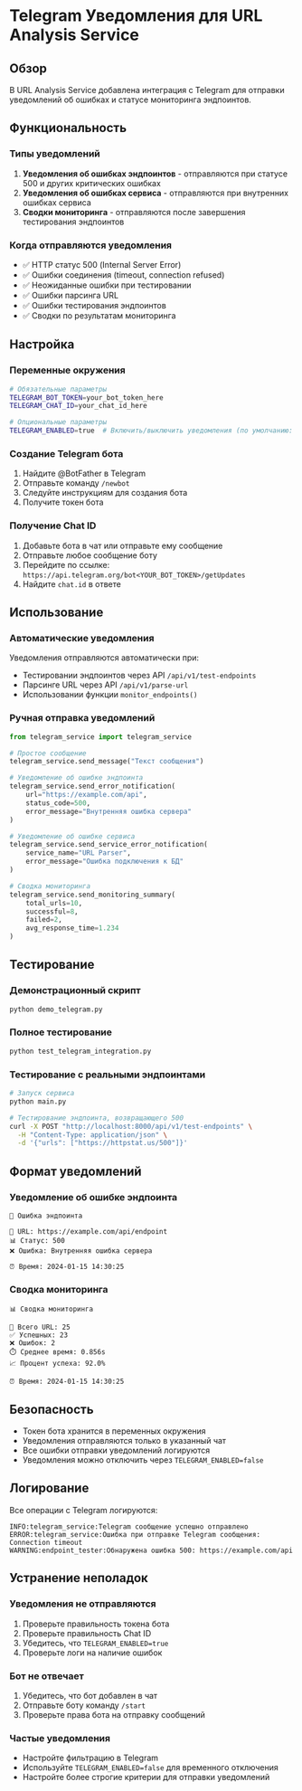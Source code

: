 # Telegram Уведомления для URL Analysis Service

## Обзор

В URL Analysis Service добавлена интеграция с Telegram для отправки уведомлений об ошибках и статусе мониторинга эндпоинтов.

## Функциональность

### Типы уведомлений

1. **Уведомления об ошибках эндпоинтов** - отправляются при статусе 500 и других критических ошибках
2. **Уведомления об ошибках сервиса** - отправляются при внутренних ошибках сервиса
3. **Сводки мониторинга** - отправляются после завершения тестирования эндпоинтов

### Когда отправляются уведомления

- ✅ HTTP статус 500 (Internal Server Error)
- ✅ Ошибки соединения (timeout, connection refused)
- ✅ Неожиданные ошибки при тестировании
- ✅ Ошибки парсинга URL
- ✅ Ошибки тестирования эндпоинтов
- ✅ Сводки по результатам мониторинга

## Настройка

### Переменные окружения

```bash
# Обязательные параметры
TELEGRAM_BOT_TOKEN=your_bot_token_here
TELEGRAM_CHAT_ID=your_chat_id_here

# Опциональные параметры
TELEGRAM_ENABLED=true  # Включить/выключить уведомления (по умолчанию: true)
```

### Создание Telegram бота

1. Найдите @BotFather в Telegram
2. Отправьте команду `/newbot`
3. Следуйте инструкциям для создания бота
4. Получите токен бота

### Получение Chat ID

1. Добавьте бота в чат или отправьте ему сообщение
2. Отправьте любое сообщение боту
3. Перейдите по ссылке: `https://api.telegram.org/bot<YOUR_BOT_TOKEN>/getUpdates`
4. Найдите `chat.id` в ответе

## Использование

### Автоматические уведомления

Уведомления отправляются автоматически при:
- Тестировании эндпоинтов через API `/api/v1/test-endpoints`
- Парсинге URL через API `/api/v1/parse-url`
- Использовании функции `monitor_endpoints()`

### Ручная отправка уведомлений

```python
from telegram_service import telegram_service

# Простое сообщение
telegram_service.send_message("Текст сообщения")

# Уведомление об ошибке эндпоинта
telegram_service.send_error_notification(
    url="https://example.com/api",
    status_code=500,
    error_message="Внутренняя ошибка сервера"
)

# Уведомление об ошибке сервиса
telegram_service.send_service_error_notification(
    service_name="URL Parser",
    error_message="Ошибка подключения к БД"
)

# Сводка мониторинга
telegram_service.send_monitoring_summary(
    total_urls=10,
    successful=8,
    failed=2,
    avg_response_time=1.234
)
```

## Тестирование

### Демонстрационный скрипт

```bash
python demo_telegram.py
```

### Полное тестирование

```bash
python test_telegram_integration.py
```

### Тестирование с реальными эндпоинтами

```bash
# Запуск сервиса
python main.py

# Тестирование эндпоинта, возвращающего 500
curl -X POST "http://localhost:8000/api/v1/test-endpoints" \
  -H "Content-Type: application/json" \
  -d '{"urls": ["https://httpstat.us/500"]}'
```

## Формат уведомлений

### Уведомление об ошибке эндпоинта

```
🚨 Ошибка эндпоинта

🔗 URL: https://example.com/api/endpoint
📊 Статус: 500
❌ Ошибка: Внутренняя ошибка сервера

⏰ Время: 2024-01-15 14:30:25
```

### Сводка мониторинга

```
📊 Сводка мониторинга

🔗 Всего URL: 25
✅ Успешных: 23
❌ Ошибок: 2
⏱️ Среднее время: 0.856s
📈 Процент успеха: 92.0%

⏰ Время: 2024-01-15 14:30:25
```

## Безопасность

- Токен бота хранится в переменных окружения
- Уведомления отправляются только в указанный чат
- Все ошибки отправки уведомлений логируются
- Уведомления можно отключить через `TELEGRAM_ENABLED=false`

## Логирование

Все операции с Telegram логируются:

```
INFO:telegram_service:Telegram сообщение успешно отправлено
ERROR:telegram_service:Ошибка при отправке Telegram сообщения: Connection timeout
WARNING:endpoint_tester:Обнаружена ошибка 500: https://example.com/api
```

## Устранение неполадок

### Уведомления не отправляются

1. Проверьте правильность токена бота
2. Проверьте правильность Chat ID
3. Убедитесь, что `TELEGRAM_ENABLED=true`
4. Проверьте логи на наличие ошибок

### Бот не отвечает

1. Убедитесь, что бот добавлен в чат
2. Отправьте боту команду `/start`
3. Проверьте права бота на отправку сообщений

### Частые уведомления

- Настройте фильтрацию в Telegram
- Используйте `TELEGRAM_ENABLED=false` для временного отключения
- Настройте более строгие критерии для отправки уведомлений
